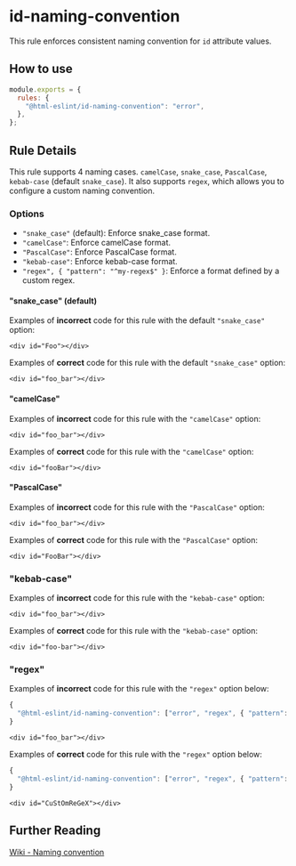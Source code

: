 # id-naming-convention

This rule enforces consistent naming convention for `id` attribute values.

## How to use

```js,.eslintrc.js
module.exports = {
  rules: {
    "@html-eslint/id-naming-convention": "error",
  },
};
```

## Rule Details

This rule supports 4 naming cases. `camelCase`, `snake_case`, `PascalCase`, `kebab-case` (default `snake_case`). It also supports `regex`, which allows you to configure a custom naming convention.

### Options

- `"snake_case"` (default): Enforce snake_case format.
- `"camelCase"`: Enforce camelCase format.
- `"PascalCase"`: Enforce PascalCase format.
- `"kebab-case"`: Enforce kebab-case format.
- `"regex", { "pattern": "^my-regex$" }`: Enforce a format defined by a custom regex.

#### "snake_case" (default)

Examples of **incorrect** code for this rule with the default `"snake_case"` option:

```html,incorrect
<div id="Foo"></div>
```

Examples of **correct** code for this rule with the default `"snake_case"` option:

```html,correct
<div id="foo_bar"></div>
```

#### "camelCase"

Examples of **incorrect** code for this rule with the `"camelCase"` option:

```html,incorrect
<div id="foo_bar"></div>
```

Examples of **correct** code for this rule with the `"camelCase"` option:

```html,correct
<div id="fooBar"></div>
```

#### "PascalCase"

Examples of **incorrect** code for this rule with the `"PascalCase"` option:

```html,incorrect
<div id="foo_bar"></div>
```

Examples of **correct** code for this rule with the `"PascalCase"` option:

```html,correct
<div id="FooBar"></div>
```

### "kebab-case"

Examples of **incorrect** code for this rule with the `"kebab-case"` option:

```html,incorrect
<div id="foo_bar"></div>
```

Examples of **correct** code for this rule with the `"kebab-case"` option:

```html,correct
<div id="foo-bar"></div>
```

### "regex"

Examples of **incorrect** code for this rule with the `"regex"` option below:

```js
{
  "@html-eslint/id-naming-convention": ["error", "regex", { "pattern": "^([A-Z][a-z])+[A-Z]?$" }]
}
```

```html,incorrect
<div id="foo_bar"></div>
```

Examples of **correct** code for this rule with the `"regex"` option below:

```js
{
  "@html-eslint/id-naming-convention": ["error", "regex", { "pattern": "^([A-Z][a-z])+[A-Z]?$" }]
}
```

```html,correct
<div id="CuStOmReGeX"></div>
```

## Further Reading

[Wiki - Naming convention](<https://en.wikipedia.org/wiki/Naming_convention_(programming)>)

